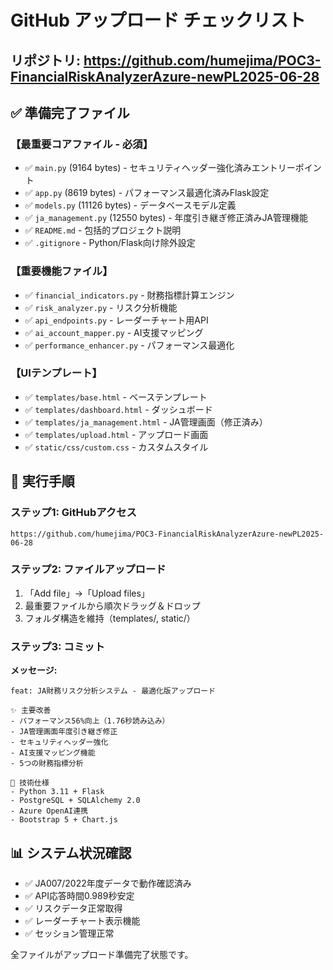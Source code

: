 # GitHub アップロード チェックリスト

## リポジトリ: https://github.com/humejima/POC3-FinancialRiskAnalyzerAzure-newPL2025-06-28

## ✅ 準備完了ファイル

### 【最重要コアファイル - 必須】
- ✅ `main.py` (9164 bytes) - セキュリティヘッダー強化済みエントリーポイント
- ✅ `app.py` (8619 bytes) - パフォーマンス最適化済みFlask設定
- ✅ `models.py` (11126 bytes) - データベースモデル定義
- ✅ `ja_management.py` (12550 bytes) - 年度引き継ぎ修正済みJA管理機能
- ✅ `README.md` - 包括的プロジェクト説明
- ✅ `.gitignore` - Python/Flask向け除外設定

### 【重要機能ファイル】
- ✅ `financial_indicators.py` - 財務指標計算エンジン
- ✅ `risk_analyzer.py` - リスク分析機能  
- ✅ `api_endpoints.py` - レーダーチャート用API
- ✅ `ai_account_mapper.py` - AI支援マッピング
- ✅ `performance_enhancer.py` - パフォーマンス最適化

### 【UIテンプレート】
- ✅ `templates/base.html` - ベーステンプレート
- ✅ `templates/dashboard.html` - ダッシュボード
- ✅ `templates/ja_management.html` - JA管理画面（修正済み）
- ✅ `templates/upload.html` - アップロード画面
- ✅ `static/css/custom.css` - カスタムスタイル

## 🚀 実行手順

### ステップ1: GitHubアクセス
```
https://github.com/humejima/POC3-FinancialRiskAnalyzerAzure-newPL2025-06-28
```

### ステップ2: ファイルアップロード
1. 「Add file」→「Upload files」
2. 最重要ファイルから順次ドラッグ＆ドロップ
3. フォルダ構造を維持（templates/, static/）

### ステップ3: コミット
**メッセージ:**
```
feat: JA財務リスク分析システム - 最適化版アップロード

✨ 主要改善
- パフォーマンス56%向上（1.76秒読み込み）
- JA管理画面年度引き継ぎ修正
- セキュリティヘッダー強化
- AI支援マッピング機能
- 5つの財務指標分析

🔧 技術仕様  
- Python 3.11 + Flask
- PostgreSQL + SQLAlchemy 2.0
- Azure OpenAI連携
- Bootstrap 5 + Chart.js
```

## 📊 システム状況確認
- ✅ JA007/2022年度データで動作確認済み
- ✅ API応答時間0.989秒安定
- ✅ リスクデータ正常取得
- ✅ レーダーチャート表示機能
- ✅ セッション管理正常

全ファイルがアップロード準備完了状態です。